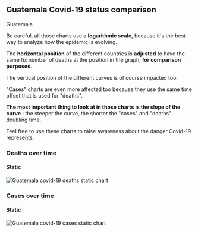 ## Guatemala Covid-19 status comparison 

Guatemala



Be careful, all those charts use a **logarithmic scale**, because it's the best way to analyze how the epidemic is evolving.
 
The **horizontal position** of the different countries is **adjusted** to have the same fix number of deaths at the position in the graph, **for comparison purposes**.

The vertical position of the different curves is of course impacted too.

"Cases" charts are even more affected too because they use the same time offset that is used for "deaths".

**The most important thing to look at in those charts is the slope of the curve** : the steeper the curve, the shorter the "cases" and "deaths" doubling time.

Feel free to use these charts to raise awareness about the danger Covid-19 represents. 


 
### Deaths over time
 
#### Static
![Guatemala covid-19 deaths static chart](https://raw.githubusercontent.com/madlag/coronavirus_study/master/notebooks/graphs/2020-03-22/countries/Guatemala/2020-03-22_Guatemala_deaths.png "Guatemala covid-19 deaths static chart")   

 
### Cases over time
 
#### Static
![Guatemala covid-19 cases static chart](https://raw.githubusercontent.com/madlag/coronavirus_study/master/notebooks/graphs/2020-03-22/countries/Guatemala/2020-03-22_Guatemala_cases.png "Guatemala covid-19 cases static chart")   

